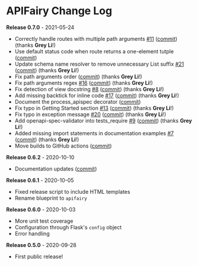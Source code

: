 # APIFairy Change Log

**Release 0.7.0** - 2021-05-24

- Correctly handle routes with multiple path arguments [#11](https://github.com/miguelgrinberg/apifairy/issues/11) ([commit](https://github.com/miguelgrinberg/apifairy/commit/898b2f1f6bb7de5b5125162fe17879e4d1734dee)) (thanks **Grey Li**!)
- Use default status code when route returns a one-element tutple ([commit](https://github.com/miguelgrinberg/apifairy/commit/c895739ce51ea8165de8cd20e322dea7fd2c4645))
- Update schema name resolver to remove unnecessary List suffix [#21](https://github.com/miguelgrinberg/apifairy/issues/21) ([commit](https://github.com/miguelgrinberg/apifairy/commit/fee7425c32ce0629d65cf1729337d3fe940864a6)) (thanks **Grey Li**!)
- Fix path arguments order ([commit](https://github.com/miguelgrinberg/apifairy/commit/6793feb36c893212966eeaf4c9bea2b753e3d142)) (thanks **Grey Li**!)
- Fix path arguments regex [#16](https://github.com/miguelgrinberg/apifairy/issues/16) ([commit](https://github.com/miguelgrinberg/apifairy/commit/7c81c154698dfab0a3c49613ea9885c2ea81be51)) (thanks **Grey Li**!)
- Fix detection of view docstring [#8](https://github.com/miguelgrinberg/apifairy/issues/8) ([commit](https://github.com/miguelgrinberg/apifairy/commit/4dd8568f037b27a54bb1b57a4ea27580f97cf786)) (thanks **Grey Li**!)
- Add missing backtick for inline code [#17](https://github.com/miguelgrinberg/apifairy/issues/17) ([commit](https://github.com/miguelgrinberg/apifairy/commit/e25f5487d1be1b9fef828ce8376e35f51d2231dc)) (thanks **Grey Li**!)
- Document the process_apispec decorator ([commit](https://github.com/miguelgrinberg/apifairy/commit/fd22e11302da82e4aed58e5793efa997d113dc74))
- Fix typo in Getting Started section [#13](https://github.com/miguelgrinberg/apifairy/issues/13) ([commit](https://github.com/miguelgrinberg/apifairy/commit/11bab4baf9f609c174ff8c7810a2f83f697257e5)) (thanks **Grey Li**!)
- Fix typo in exception message [#20](https://github.com/miguelgrinberg/apifairy/issues/20) ([commit](https://github.com/miguelgrinberg/apifairy/commit/217a7fc976b860daa07199c297c7086b63e341be)) (thanks **Grey Li**!)
- Add openapi-spec-validator into tests_require [#9](https://github.com/miguelgrinberg/apifairy/issues/9) ([commit](https://github.com/miguelgrinberg/apifairy/commit/faf551cd2bb224c33f5f6cfc94b2cb34a5249bf6)) (thanks **Grey Li**!)
- Added missing import statements in documentation examples [#7](https://github.com/miguelgrinberg/apifairy/issues/7) ([commit](https://github.com/miguelgrinberg/apifairy/commit/316e0a5af3689947aa7d080c3c3aad87454235bd)) (thanks **Grey Li**!)
- Move builds to GitHub actions ([commit](https://github.com/miguelgrinberg/apifairy/commit/b8cec62a7d719b6dd51b69dbf8f983b61459be94))

**Release 0.6.2** - 2020-10-10

- Documentation updates ([commit](https://github.com/miguelgrinberg/apifairy/commit/ae72b2abc850ecf58c47603fac39fc92fd5c76ec))

**Release 0.6.1** - 2020-10-05

- Fixed release script to include HTML templates
- Rename blueprint to `apifairy`

**Release 0.6.0** - 2020-10-03

- More unit test coverage
- Configuration through Flask's `config` object
- Error handling

**Release 0.5.0** - 2020-09-28

- First public release!

